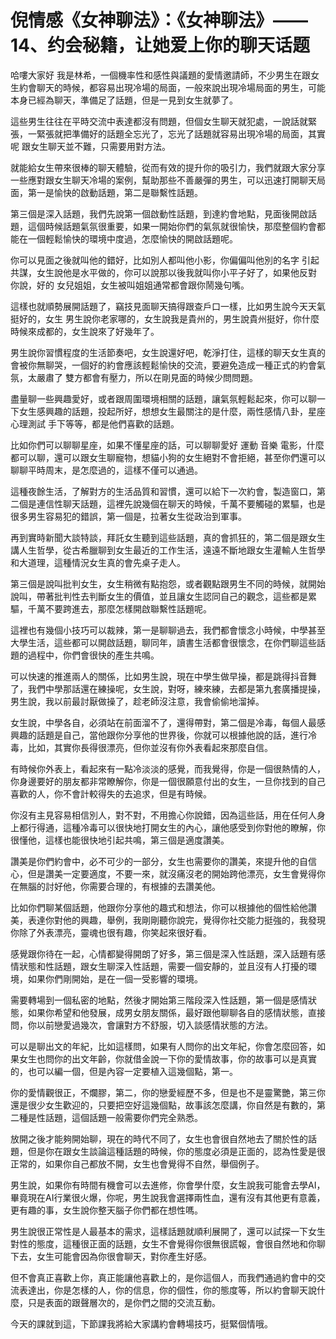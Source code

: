 # 倪情感《女神聊法》：《女神聊法》——14、约会秘籍，让她爱上你的聊天话题

哈嘍大家好 我是林希，一個機率性和感性與議題的愛情邀請師，不少男生在跟女生約會聊天的時候，都容易出現冷場的局面，一般來說出現冷場局面的男生，可能本身已經為聊天，準備足了話題，但是一見到女生就夢了。

這些男生往往在平時交流中表達都沒有問題，但個女生聊天就犯處，一說話就緊張，一緊張就把準備好的話題全忘光了，忘光了話題就容易出現冷場的局面，其實呢 跟女生聊天並不難，只需要用對方法。

就能給女生帶來很棒的聊天體驗，從而有效的提升你的吸引力，我們就跟大家分享一些應對跟女生聊天冷場的案例，幫助那些不善嚴彈的男生，可以迅速打開聊天局面，第一是愉快的啟動話題，第二是聯繫性話題。

第三個是深入話題，我們先說第一個啟動性話題，到達約會地點，見面後開啟話題，這個時候話題氣氛很重要，如果一開始你們的氣氛就很愉快，那麼整個約會都能在一個輕鬆愉快的環境中度過，怎麼愉快的開啟話題呢。

你可以見面之後就叫他的錯好，比如別人都叫他小影，你偏偏叫他別的名字 引起共謀，女生說他是水平做的，你可以說那以後我就叫你小平子好了，如果他反對 你說，好的 女兒姐姐，女生被叫姐姐通常都會跟你鬧幾句嘴。

這樣也就順勢展開話題了，竊技見面聊天搞得跟查戶口一樣，比如男生說今天天氣挺好的，女生 男生說你老家哪的，女生說我是貴州的，男生說貴州挺好，你什麼時候來成都的，女生說來了好幾年了。

男生說你習慣程度的生活節奏吧，女生說還好吧，乾淨打住，這樣的聊天女生真的會被你無聊哭，一個好的約會應該輕鬆愉快的交流，要避免造成一種正式的約會氣氛，太嚴肅了 雙方都會有壓力，所以在剛見面的時候少問問題。

盡量聊一些興趣愛好，或者跟周圍環境相關的話題，讓氣氛輕鬆起來，你可以聊一下女生感興趣的話題，投起所好，想想女生最關注的是什麼，兩性感情八卦，星座 心理測試 手下等等，都是他們喜歡的話題。

比如你們可以聊聊星座，如果不懂星座的話，可以聊聊愛好 運動 音樂 電影，什麼都可以聊，還可以跟女生聊寵物，想貓小狗的女生絕對不會拒絕，甚至你們還可以聊聊平時周末，是怎麼過的，這樣不僅可以通過。

這種夜餘生活，了解對方的生活品質和習慣，還可以給下一次約會，製造窗口，第二個是連信性聊天話題，這裡先說幾個在聊天的時候，千萬不要觸碰的累驅，也是很多男生容易犯的錯誤，第一個是，拉著女生從政治到軍事。

再到實時新聞大談特談，拜託女生聽到這些話題，真的會抓狂的，第二個是跟女生講人生哲學，從古希臘聊到女生最近的工作生活，遠遠不斷地跟女生灌輸人生哲學和大道理，這種情況女生真的會先桌子走人。

第三個是說叫批判女生，女生稍微有點抱怨，或者觀點跟男生不同的時候，就開始說叫，帶著批判性去判斷女生的價值，並且讓女生認同自己的觀念，這些都是累驅，千萬不要跨進去，那麼怎樣開啟聯繫性話題呢。

這裡也有幾個小技巧可以裁辣，第一是聊聊過去，我們都會懷念小時候，中學甚至大學生活，這些都可以開啟話題，聊同年，讀書生活都會很懷念，在你們聊這些話題的過程中，你們會很快的產生共鳴。

可以快速的推進兩人的關係，比如男生說，現在中學生做早操，都是跳得抖音舞了，我們中學那話還在練操呢，女生說，對呀，練來練，去都是第九套廣播提操，男生說，我以前最討厭做操了，趁老師沒注意，我會偷偷地溜掉。

女生說，中學各自，必須站在前面溜不了，還得帶對，第二個是冷毒，每個人最感興趣的話題是自己，當他跟你分享他的世界後，你就可以根據他說的話，進行冷毒，比如，其實你長得很漂亮，但你並沒有你外表看起來那麼自信。

有時候你外表上，看起來有一點冷淡淡的感覺，而我覺得，你是一個很熱情的人，你身邊要好的朋友都非常瞭解你，你是一個很願意付出的女生，一旦你找到的自己喜歡的人，你不會計較得失的去追求，但是有時候。

你沒有主見容易相信別人，對不對，不用擔心你說錯，因為這些話，用在任何人身上都行得通，這種冷毒可以很快地打開女生的內心，讓他感受到你對他的瞭解，你很懂他，這樣也能很快地引起共鳴，第三個是適度讚美。

讚美是你們約會中，必不可少的一部分，女生也需要你的讚美，來提升他的自信心，但是讚美一定要適度，不要一來，就沒痛沒老的開始跨他漂亮，女生會覺得你在無腦的討好他，你需要合理的，有根據的去讚美他。

比如你們聊某個話題，他跟你分享他的趣式和想法，你可以根據他的個性給他讚美，表達你對他的興趣，舉例，我剛剛聽你說完，覺得你社交能力挺強的，我發現你除了外表漂亮，靈魂也很有趣，你笑起來很好看。

感覺跟你待在一起，心情都變得開朗了好多，第三個是深入性話題，深入話題有感情狀態和性話題，跟女生聊深入性話題，需要一個安靜的，並且沒有人打擾的環境，如果你們剛開始，是在一個一受影響的環境。

需要轉場到一個私密的地點，然後才開始第三階段深入性話題，第一個是感情狀態，如果你希望和他發展，成男女朋友關係，最好跟他聊聊各自的感情狀態，直接問，你以前戀愛過幾次，會讓對方不舒服，切入談感情狀態的方法。

可以是聊出文的年紀，比如這樣問，如果有人問你的出文年紀，你會怎麼回答，如果女生也問你的出文年齡，你就借金說一下你的愛情故事，你的故事可以是真實的，也可以編一個，但是內容一定要植入這幾個點，第一。

你的愛情觀很正，不爛膠，第二，你的戀愛經歷不多，但是也不是靈驚艷，第三你還是很少女生歡迎的，只要把空好這幾個點，故事該怎麼講，你自然是有數的，第二種是性話題，這個話題一般需要你們完全熟悉。

放開之後才能夠開始聊，現在的時代不同了，女生也會很自然地去了關於性的話題，但是你在跟女生談論這種話題的時候，你的態度必須是正面的，認為性愛是很正常的，如果你自己都放不開，女生也會覺得不自然，舉個例子。

男生說，如果你有時間有機會可以去進修，你會學什麼，女生說我可能會去學AI，畢竟現在AI行業很火爆，你呢，男生說我會選擇兩性血，還有沒有其他更有意義，更有趣的事，女生說你整天腦子你們都在想性嗎。

男生說很正常性是人最基本的需求，這樣話題就順利展開了，還可以試探一下女生對性的態度，這種很正面的話題，女生不會覺得你很無很謊報，會很自然地和你聊下去，女生可能會因為你很會聊天，對你產生好感。

但不會真正喜歡上你，真正能讓他喜歡上的，是你這個人，而我們通過約會中的交流表達出，你是怎樣的人，你的信息，你的個性，你的態度等，所以約會聊天說什麼，只是表面的跟聲層次的，是你們之間的交流互動。

今天的課就到這，下節課我將給大家講約會轉場技巧，挺緊個情哦。